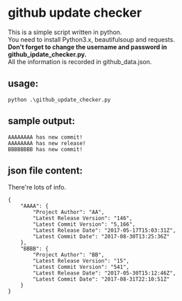 github update checker
===
This is a simple script written in python. <br>
You need to install Python3.x, beautifulsoup and requests. <br>
<b>Don't forget to change the username and password in github_ipdate_checker.py. </b> <br>
All the information is recorded in github_data.json. <br>

usage:
---
```
python .\github_update_checker.py
```
sample output:
---
```
AAAAAAAA has new commit!
AAAAAAAA has new release!
BBBBBBBB has new commit!
```
json file content:
---
There're lots of info.
```
{
    "AAAA": {
        "Project Author": "AA",
        "Latest Release Version": "146",
        "Latest Commit Version": "5,166",
        "Latest Release Date": "2017-05-17T15:03:31Z",
        "Latest Commit Date": "2017-08-30T13:25:36Z"
    },
    "BBBB": {
        "Project Author": "BB",
        "Latest Release Version": "15",
        "Latest Commit Version": "541",
        "Latest Release Date": "2017-05-30T15:12:46Z",
        "Latest Commit Date": "2017-08-31T22:10:51Z"
    }
}
```
